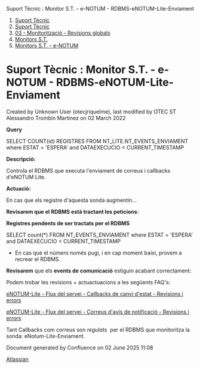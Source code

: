 Suport Tècnic : Monitor S.T. - e-NOTUM - RDBMS-eNOTUM-Lite-Enviament  

1.  [Suport Tècnic](index.md)
2.  [Suport Tècnic](13893782.md)
3.  [03 - Monitorització - Revisions globals](26313327.md)
4.  [Monitors S.T.](Monitors-S.T._41522177.md)
5.  [Monitors S.T. - e-NOTUM](Monitors-S.T.---e-NOTUM_128647222.md)

Suport Tècnic : Monitor S.T. - e-NOTUM - RDBMS-eNOTUM-Lite-Enviament
====================================================================

Created by Unknown User (otecjriquelme), last modified by OTEC ST Alessandro Trombin Martinez on 02 March 2022

**Query**

SELECT COUNT(id) REGISTRES
FROM NT\_LITE.NT\_EVENTS\_ENVIAMENT
where ESTAT = 'ESPERA'
and DATAEXECUCIO < CURRENT\_TIMESTAMP

**Descripció:** 

Controla el RDBMS que executa l'enviament de correus i callbacks d'eNOTUM Lite.

**Actuació:** 

En cas que els registre d'aquesta sonda augmentin...

**Revisarem que el RDBMS està tractant les peticions**:

**Registres pendents de ser tractats per el RDBMS**

SELECT count(\*)
FROM NT\_EVENTS\_ENVIAMENT 
where ESTAT = 'ESPERA' 
and DATAEXECUCIO < CURRENT\_TIMESTAMP

*   En cas que el número només pugi, i en cap moment baixi, provem a recrear el RDBMS.

  

**Revisarem** que els **events de comunicació** estiguin acabant correctament:

Podem trobar les revisions + actuactuacions a les següents FAQ's:

[eNOTUM-Lite - Flux del servei - Callbacks de canvi d'estat - Revisions i errors](39911520.md)

[eNOTUM-Lite - Flux del servei - Correus d'avís de notificació - Revisions i errors](39911523.md)

Tant Callbacks com correus son _regulats_  per el RDBMS que monitoritza la sonda: eNotum-Lite-Enviament.

Document generated by Confluence on 02 June 2025 11:08

[Atlassian](http://www.atlassian.com/)